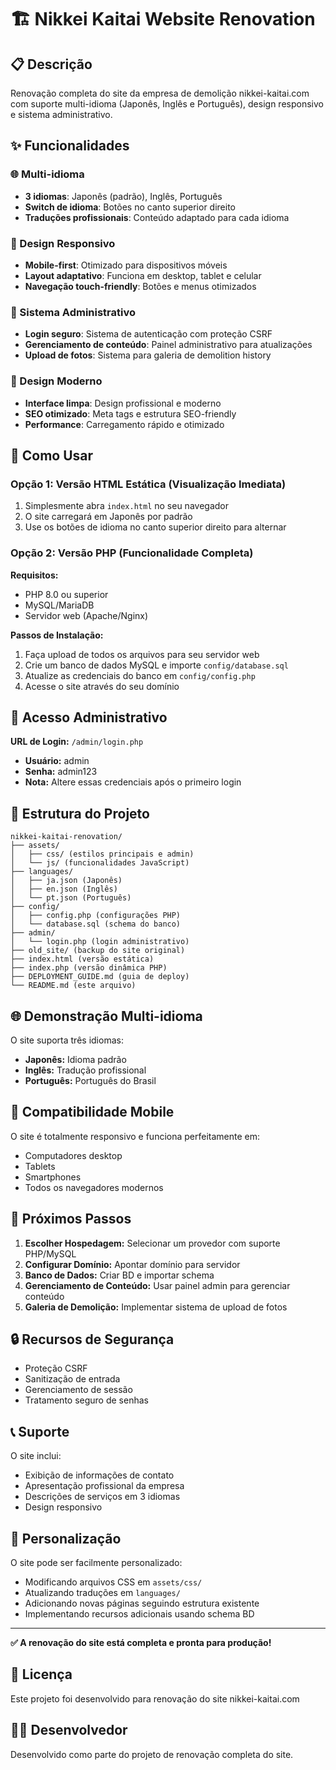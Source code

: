 # 🏗️ Nikkei Kaitai Website Renovation

## 📋 Descrição
Renovação completa do site da empresa de demolição nikkei-kaitai.com com suporte multi-idioma (Japonês, Inglês e Português), design responsivo e sistema administrativo.

## ✨ Funcionalidades

### 🌐 Multi-idioma
- **3 idiomas**: Japonês (padrão), Inglês, Português
- **Switch de idioma**: Botões no canto superior direito
- **Traduções profissionais**: Conteúdo adaptado para cada idioma

### 📱 Design Responsivo
- **Mobile-first**: Otimizado para dispositivos móveis
- **Layout adaptativo**: Funciona em desktop, tablet e celular
- **Navegação touch-friendly**: Botões e menus otimizados

### 🔐 Sistema Administrativo
- **Login seguro**: Sistema de autenticação com proteção CSRF
- **Gerenciamento de conteúdo**: Painel administrativo para atualizações
- **Upload de fotos**: Sistema para galeria de demolition history

### 🎨 Design Moderno
- **Interface limpa**: Design profissional e moderno
- **SEO otimizado**: Meta tags e estrutura SEO-friendly
- **Performance**: Carregamento rápido e otimizado

## 🚀 Como Usar

### Opção 1: Versão HTML Estática (Visualização Imediata)
1. Simplesmente abra `index.html` no seu navegador
2. O site carregará em Japonês por padrão
3. Use os botões de idioma no canto superior direito para alternar

### Opção 2: Versão PHP (Funcionalidade Completa)
**Requisitos:**
- PHP 8.0 ou superior
- MySQL/MariaDB
- Servidor web (Apache/Nginx)

**Passos de Instalação:**
1. Faça upload de todos os arquivos para seu servidor web
2. Crie um banco de dados MySQL e importe `config/database.sql`
3. Atualize as credenciais do banco em `config/config.php`
4. Acesse o site através do seu domínio

## 🔧 Acesso Administrativo

**URL de Login:** `/admin/login.php`
- **Usuário:** admin
- **Senha:** admin123
- **Nota:** Altere essas credenciais após o primeiro login

## 📁 Estrutura do Projeto

```
nikkei-kaitai-renovation/
├── assets/
│   ├── css/ (estilos principais e admin)
│   └── js/ (funcionalidades JavaScript)
├── languages/
│   ├── ja.json (Japonês)
│   ├── en.json (Inglês)
│   └── pt.json (Português)
├── config/
│   ├── config.php (configurações PHP)
│   └── database.sql (schema do banco)
├── admin/
│   └── login.php (login administrativo)
├── old_site/ (backup do site original)
├── index.html (versão estática)
├── index.php (versão dinâmica PHP)
├── DEPLOYMENT_GUIDE.md (guia de deploy)
└── README.md (este arquivo)
```

## 🌐 Demonstração Multi-idioma

O site suporta três idiomas:
- **Japonês:** Idioma padrão
- **Inglês:** Tradução profissional
- **Português:** Português do Brasil

## 📱 Compatibilidade Mobile

O site é totalmente responsivo e funciona perfeitamente em:
- Computadores desktop
- Tablets
- Smartphones
- Todos os navegadores modernos

## 🎯 Próximos Passos

1. **Escolher Hospedagem:** Selecionar um provedor com suporte PHP/MySQL
2. **Configurar Domínio:** Apontar domínio para servidor
3. **Banco de Dados:** Criar BD e importar schema
4. **Gerenciamento de Conteúdo:** Usar painel admin para gerenciar conteúdo
5. **Galeria de Demolição:** Implementar sistema de upload de fotos

## 🔒 Recursos de Segurança

- Proteção CSRF
- Sanitização de entrada
- Gerenciamento de sessão
- Tratamento seguro de senhas

## 📞 Suporte

O site inclui:
- Exibição de informações de contato
- Apresentação profissional da empresa
- Descrições de serviços em 3 idiomas
- Design responsivo

## 🎨 Personalização

O site pode ser facilmente personalizado:
- Modificando arquivos CSS em `assets/css/`
- Atualizando traduções em `languages/`
- Adicionando novas páginas seguindo estrutura existente
- Implementando recursos adicionais usando schema BD

---

**✅ A renovação do site está completa e pronta para produção!**

## 📄 Licença
Este projeto foi desenvolvido para renovação do site nikkei-kaitai.com

## 👨‍💻 Desenvolvedor
Desenvolvido como parte do projeto de renovação completa do site.

